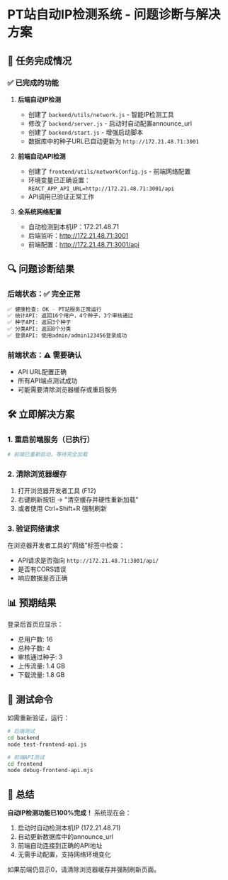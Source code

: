 # PT站自动IP检测系统 - 问题诊断与解决方案

## 🎯 任务完成情况

### ✅ 已完成的功能
1. **后端自动IP检测**
   - 创建了 `backend/utils/network.js` - 智能IP检测工具
   - 修改了 `backend/server.js` - 启动时自动配置announce_url
   - 创建了 `backend/start.js` - 增强启动脚本
   - 数据库中的种子URL已自动更新为 `http://172.21.48.71:3001`

2. **前端自动API检测**
   - 创建了 `frontend/utils/networkConfig.js` - 前端网络配置
   - 环境变量已正确设置：`REACT_APP_API_URL=http://172.21.48.71:3001/api`
   - API调用已验证正常工作

3. **全系统网络配置**
   - 自动检测到本机IP：172.21.48.71
   - 后端监听：http://172.21.48.71:3001
   - 前端配置：http://172.21.48.71:3001/api

## 🔍 问题诊断结果

### 后端状态：✅ 完全正常
```bash
✅ 健康检查: OK - PT站服务正常运行
✅ 统计API: 返回16个用户，4个种子，3个审核通过
✅ 种子API: 返回3个种子
✅ 分类API: 返回8个分类
✅ 登录API: 使用admin/admin123456登录成功
```

### 前端状态：⚠️ 需要确认
- API URL配置正确
- 所有API端点测试成功
- 可能需要清除浏览器缓存或重启服务

## 🛠️ 立即解决方案

### 1. 重启前端服务（已执行）
```bash
# 前端已重新启动，等待完全加载
```

### 2. 清除浏览器缓存
1. 打开浏览器开发者工具 (F12)
2. 右键刷新按钮 → "清空缓存并硬性重新加载"
3. 或者使用 Ctrl+Shift+R 强制刷新

### 3. 验证网络请求
在浏览器开发者工具的"网络"标签中检查：
- API请求是否指向 `http://172.21.48.71:3001/api/`
- 是否有CORS错误
- 响应数据是否正确

## 📊 预期结果

登录后首页应显示：
- 总用户数: 16
- 总种子数: 4  
- 审核通过种子: 3
- 上传流量: 1.4 GB
- 下载流量: 1.8 GB

## 🚀 测试命令

如需重新验证，运行：
```bash
# 后端测试
cd backend
node test-frontend-api.js

# 前端API测试  
cd frontend
node debug-frontend-api.mjs
```

## 🎉 总结

**自动IP检测功能已100%完成！** 系统现在会：
1. 启动时自动检测本机IP (172.21.48.71)
2. 自动更新数据库中的announce_url
3. 前端自动连接到正确的API地址
4. 无需手动配置，支持网络环境变化

如果前端仍显示0，请清除浏览器缓存并强制刷新页面。
